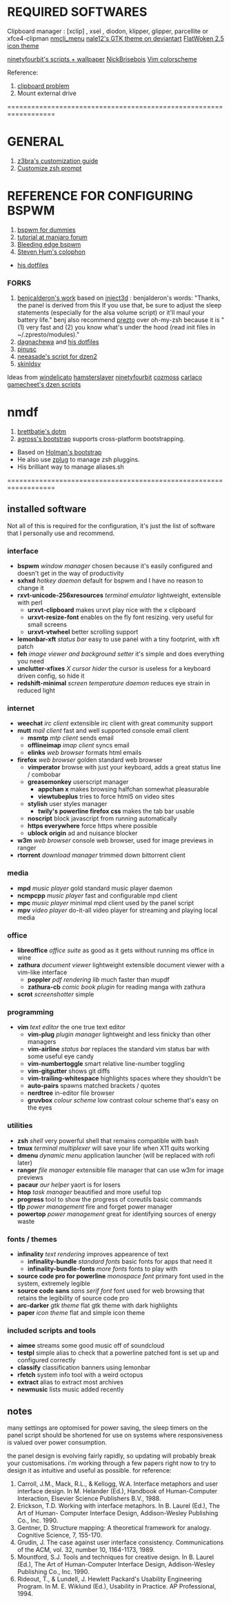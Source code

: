 
REQUIRED SOFTWARES
==================
Clipboard manager : [xclip] , xsel , diodon, klipper, glipper, parcellite or xfce4-clipman
[nmcli_menu](https://github.com/firecat53/nmcli-dmenu)
[nale12's GTK theme on deviantart](nale12.deviantart.com/gallery/?catpath=/)
[FlatWoken 2.5 icon theme](http://alecive.deviantart.com/art/AwOken-163570862)

[ninetyfourbit's scripts + wallpaper](https://github.com/ninetyfourbit)
[NickBrisebois](https://github.com/NickBrisebois/dotfiles)
[Vim colorscheme](https://github.com/flazz/vim-colorschemes/tree/master/colors)


Reference:
1. [clipboard problem](https://bugs.launchpad.net/ubuntu/+bug/11334?comments=all)
2. Mount external drive

==================================================================

GENERAL
=======
1. [z3bra's customization guide](http://blog.z3bra.org/2013/10/home-sweet-home.html#term)
2. [Customize zsh prompt](http://www.nparikh.org/unix/prompt.php#zsh)

REFERENCE FOR CONFIGURING BSPWM
===============================
1. [bspwm for dummies](https://github.com/windelicato/dotfiles/wiki/bspwm-for-dummies)
2. [tutorial at manjaro forum](https://forum.manjaro.org/index.php?topic=18970.0)
3. [Bleeding edge bspwm](http://yuri-rage.github.io/geekery/2015/01/26/bleeding-edge-bspwm/)
4. [Steven Hum's colophon](http://thedarnedestthing.com/bspwm) 
  - [his dotfiles](https://github.com/sdothum/dotfiles)

### FORKS
1. [benjcalderon's work](https://www.reddit.com/r/unixporn/comments/3cdhz0/bspwm_after_4_months_with_bspwm_i_finally_made_my/)  based on [inject3d](https://www.reddit.com/r/unixporn/comments/3ngwcg/bspwm_gruvbox/) : benjalderon's words: "Thanks, the panel is derived from this If you use that, be sure to adjust the sleep statements (especially for the alsa volume script) or it'll maul your battery life." benj also recommend [prezto](https://github.com/sorin-ionescu/prezto) over oh-my-zsh because it is "(1) very fast and (2) you know what's under the hood (read init files in ~/.zpresto/modules)." 
2. [dagnachewa](https://www.reddit.com/search?q=dagnachewa+bspwm) and [his dotfiles](https://github.com/dagnachewa/dotfiles)
3. [pinusc](https://github.com/pinusc/dotfiles)
4. [neeasade's script for dzen2](https://github.com/neeasade/dotfiles)
5. [skinldsv](https://github.com/skjnldsv/dotfiles)

Ideas from [windelicato](https://github.com/windelicato/dotfiles) [hamsterslayer](https://github.com/hamsterslayer/dotfiles) [ninetyfourbit](https://github.com/ninetyfourbit/dotfiles) [cozmoss](https://www.reddit.com/r/unixporn/comments/2ye35o/bspwm_sadboys/) [carlaco](https://github.com/calarco/dotfiles) [gamecheet's dzen scripts](https://github.com/gamecheet)

nmdf
====
1. [brettbatie's dotm](https://github.com/brettbatie/dotfiles/blob/master/bin/dotm)
2. [agross's bootstrap](https://github.com/agross/dotfiles/blob/master/bootstrap) supports cross-platform bootstrapping.
  * Based on [Holman's bootstrap](https://github.com/holman/dotfiles/blob/master/script/bootstrap)
  * He also use [zplug](https://github.com/b4b4r07/zplug) to manage zsh pluggins.
  * His brilliant way to manage aliases.sh





==================================================================
## installed software
Not all of this is required for the configuration, it's just the list of software that I personally use and recommend.

### interface
+ **bspwm** _window manager_  chosen because it's easily configured and doesn't get in the way of productivity
+ **sxhxd** _hotkey daemon_  default for bspwm and I have no reason to change it
+ **rxvt-unicode-256xresources** _terminal emulator_  lightweight, extensible with perl
  + **urxvt-clipboard**  makes urxvt play nice with the x clipboard
  + **urxvt-resize-font**  enables on the fly font resizing.  very useful for small screens
  + **urxvt-vtwheel**  better scrolling support
+ **lemonbar-xft** _status bar_ easy to use panel with a tiny footprint, with xft patch
+ **feh** _image viewer and background setter_  it's simple and does everything you need
+ **unclutter-xfixes** _X cursor hider_  the cursor is useless for a keyboard driven config, so hide it
+ **redshift-minimal** _screen temperature daemon_  reduces eye strain in reduced light

### internet
+ **weechat** _irc client_  extensible irc client with great community support
+ **mutt** _mail client_  fast and well supported console email client
  + **msmtp**  _mtp client_  sends email
  + **offlineimap** _imap client_  syncs email
  + **elinks** _web browser_ formats html emails
+ **firefox** _web browser_  golden standard web browser
  + **vimperator**  browse with just your keyboard, adds a great status line / combobar
  + **greasemonkey**  userscript manager
    + **appchan x**  makes browsing halfchan somewhat pleasurable
	+ **viewtubeplus**  tries to force html5 on video sites
  + **stylish**  user styles manager
    + **twily's powerline firefox css**  makes the tab bar usable
  + **noscript**  block javascript from running automatically
  + **https everywhere**  force https where possible
  + **ublock origin**  ad and nuisance blocker
+ **w3m** _web browser_  console web browser, used for image previews in ranger
+ **rtorrent** _download manager_  trimmed down bittorrent client

### media
+ **mpd** _music player_  gold standard music player daemon
+ **ncmpcpp** _music player_  fast and configurable mpd client
+ **mpc** _music player_  minimal mpd client used by the panel script
+ **mpv** _video player_  do-it-all video player for streaming and playing local media

### office
+ **libreoffice** _office suite_  as good as it gets without running ms office in wine
+ **zathura** _document viewer_  lightweight extensible document viewer with a vim-like interface
  + **poppler** _pdf rendering lib_  much faster than mupdf
  + **zathura-cb** _comic book plugin_  for reading manga with zathura
+ **scrot** _screenshotter_  simple

### programming
+ **vim** _text editor_  the one true text editor
  + **vim-plug** _plugin manager_  lightweight and less finicky than other managers
  + **vim-airline** _status bar_  replaces the standard vim status bar with some useful eye candy
  + **vim-numbertoggle**  smart relative line-number toggling
  + **vim-gitgutter**  shows git diffs
  + **vim-trailing-whitespace**  highlights spaces where they shouldn't be
  + **auto-pairs**  spawns matched brackets / quotes
  + **nerdtree**  in-editor file browser
  + **gruvbox** _colour scheme_  low contrast colour scheme that's easy on the eyes

### utilities
+ **zsh** _shell_ very powerful shell that remains compatible with bash
+ **tmux** _terminal multiplexer_  will save your life when X11 quits working
+ **dmenu** _dynamic menu_ application launcher (will be replaced with rofi later)
+ **ranger** _file manager_  extensible file manager that can use w3m for image previews
+ **pacaur** _aur helper_  yaort is for losers
+ **htop** _task manager_  beautified and more useful top
+ **progress** tool to show the progress of coreutils basic commands
+ **tlp** _power management_  fire and forget power manager
+ **powertop** _power management_  great for identifying sources of energy waste

### fonts / themes
+ **infinality** _text rendering_  improves appearence of text
  + **infinality-bundle** _standard fonts_  basic fonts for apps that need it
  + **infinality-bundle-fonts** _more fonts_  fonts to play with
+ **source code pro for powerline** _monospace font_  primary font used in the system, extremely legible
+ **source code sans** _sans serif font_  font used for web browsing that retains the legibility of source code pro
+ **arc-darker** _gtk theme_  flat gtk theme with dark highlights
+ **paper** _icon theme_  flat and simple icon theme

### included scripts and tools
+ **aimee** streams some good music off of soundcloud
+ **testpl**  simple alias to check that a powerline patched font is set up and configured correctly
+ **classify**  classification banners using lemonbar
+ **rfetch**  system info tool with a weird octopus
+ **extract**  alias to extract most archives
+ **newmusic**  lists music added recently

## notes
many settings are optomised for power saving, the sleep timers on the panel script should be shortened for use on systems where responsiveness is valued over power consumption.

the panel design is evolving fairly rapidly, so updating will probably break your customisations.  i'm working through a few papers right now to try to design it as intuitive and useful as possible.  for reference:

1. Carroll, J.M., Mack, R.L., & Kellogg, W.A. Interface metaphors and user interface design. In M. Helander (Ed.), Handbook of Human-Computer Interaction, Elsevier Science Publishers B.V., 1988.
2. Erickson, T.D. Working with interface metaphors. In B. Laurel (Ed.), The Art of Human- Computer Interface Design, Addison-Wesley Publishing Co., Inc. 1990.
3. Gentner, D. Structure mapping: A theoretical framework for analogy. Cognitive Science, 7, 155-170.
4. Grudin, J. The case against user interface consistency. Communications of the ACM, vol. 32, number 10, 1164-1173, 1989.
5. Mountford, S.J. Tools and techniques for creative design. In B. Laurel (Ed.), The Art of Human-Computer Interface Design, Addison-Wesley Publishing Co., Inc. 1990.
6. Rideout, T., & Lundell, J. Hewlett Packard's Usability Engineering Program. In M. E. Wiklund (Ed.), Usability in Practice. AP Professional, 1994. 
